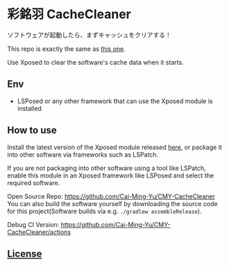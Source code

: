 # 彩銘羽 CacheCleaner
ソフトウェアが起動したら、まずキャッシュをクリアする！

This repo is exactly the same as [this one](https://github.com/Cai-Ming-Yu/CMY-CacheCleaner).

Use Xposed to clear the software's cache data when it starts.

## Env
- LSPosed or any other framework that can use the Xposed module is installed

## How to use
Install the latest version of the Xposed module released [here](https://github.com/Cai-Ming-Yu/Cai_Ming_Yu.CacheCleaner/releases), or package it into other software via frameworks such as LSPatch.

If you are not packaging into other software using a tool like LSPatch, enable this module in an Xposed framework like LSPosed and select the required software.

Open Source Repo: https://github.com/Cai-Ming-Yu/CMY-CacheCleaner
You can also build the software yourself by downloading the source code for this project(Software builds via e.g. ```./gradlew assembleRelease```).

Debug CI Version: https://github.com/Cai-Ming-Yu/CMY-CacheCleaner/actions

## [License](https://github.com/Cai-Ming-Yu/Cai_Ming_Yu.CacheCleaner/blob/C-M-Y/LICENSE)